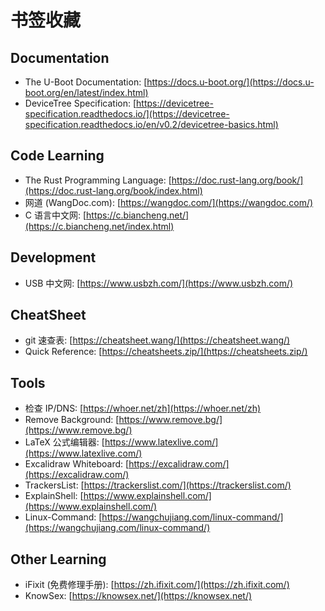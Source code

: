 # 书签收藏

## Documentation

- The U-Boot Documentation: [https://docs.u-boot.org/](https://docs.u-boot.org/en/latest/index.html)
- DeviceTree Specification: [https://devicetree-specification.readthedocs.io/](https://devicetree-specification.readthedocs.io/en/v0.2/devicetree-basics.html)

## Code Learning

- The Rust Programming Language: [https://doc.rust-lang.org/book/](https://doc.rust-lang.org/book/index.html)
- 网道 (WangDoc.com): [https://wangdoc.com/](https://wangdoc.com/)
- C 语言中文网: [https://c.biancheng.net/](https://c.biancheng.net/index.html)

## Development

- USB 中文网: [https://www.usbzh.com/](https://www.usbzh.com/)

## CheatSheet

- git 速查表: [https://cheatsheet.wang/](https://cheatsheet.wang/)
- Quick Reference: [https://cheatsheets.zip/](https://cheatsheets.zip/)

## Tools

- 检查 IP/DNS: [https://whoer.net/zh](https://whoer.net/zh)
- Remove Background: [https://www.remove.bg/](https://www.remove.bg/)
- LaTeX 公式编辑器: [https://www.latexlive.com/](https://www.latexlive.com/)
- Excalidraw Whiteboard: [https://excalidraw.com/](https://excalidraw.com/)
- TrackersList: [https://trackerslist.com/](https://trackerslist.com/)
- ExplainShell: [https://www.explainshell.com/](https://www.explainshell.com/)
- Linux-Command: [https://wangchujiang.com/linux-command/](https://wangchujiang.com/linux-command/)

## Other Learning

- iFixit (免费修理手册): [https://zh.ifixit.com/](https://zh.ifixit.com/)
- KnowSex: [https://knowsex.net/](https://knowsex.net/)
